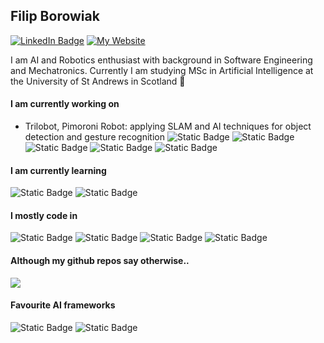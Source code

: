 ## Filip Borowiak

[![LinkedIn Badge](https://img.shields.io/badge/-Filip%20Borowiak-blue?style=flat-square&logo=Linkedin&logoColor=white&link=https://www.linkedin.com/in/filipborowiak/)](https://www.linkedin.com/in/filipborowiak/)
[![My Website](https://img.shields.io/badge/visit_my_website-filipborowiak.com-purple)](https://www.filipborowiak.com)

I am AI and Robotics enthusiast with background in Software Engineering and Mechatronics.
Currently I am studying MSc in Artificial Intelligence at the University of St Andrews in Scotland 🏴󠁧󠁢󠁳󠁣󠁴󠁿

#### I am currently working on
- Trilobot, Pimoroni Robot: applying SLAM and AI techniques for object detection and gesture recognition ![Static Badge](https://img.shields.io/badge/raspberrypi4-purple) ![Static Badge](https://img.shields.io/badge/ubuntu-orange) ![Static Badge](https://img.shields.io/badge/ROS2-Jazzy_Jalisco-green) ![Static Badge](https://img.shields.io/badge/rviz-green) ![Static Badge](https://img.shields.io/badge/python3-green)

#### I am currently learning
![Static Badge](https://img.shields.io/badge/React-20232A?style=for-the-badge&logo=react&logoColor=61DAFB) ![Static Badge](https://img.shields.io/badge/Node.js-43853D?style=for-the-badge&logo=node.js&logoColor=white)

#### I mostly code in
![Static Badge](https://img.shields.io/badge/Python-14354C?style=for-the-badge&logo=python&logoColor=white) ![Static Badge](https://img.shields.io/badge/C%23-239120?style=for-the-badge&logo=c-sharp&logoColor=white) ![Static Badge](https://img.shields.io/badge/Java-ED8B00?style=for-the-badge&logo=openjdk&logoColor=white) ![Static Badge](https://img.shields.io/badge/.NET-5C2D91?style=for-the-badge&logo=.net&logoColor=white)

#### Although my github repos say otherwise..

<img src="https://github-readme-stats.vercel.app/api/top-langs/?username=borowiak-filip&theme=blue-green"/>

#### Favourite AI frameworks
![Static Badge](https://img.shields.io/badge/Pytorch-red?style=for-the-badge)
![Static Badge](https://img.shields.io/badge/TensorFlow-FF6F00?style=for-the-badge&logo=tensorflow&logoColor=white)



